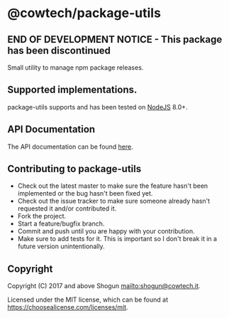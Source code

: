 # @cowtech/package-utils

## END OF DEVELOPMENT NOTICE - This package has been discontinued

Small utility to manage npm package releases.

## Supported implementations.

package-utils supports and has been tested on [NodeJS](http://nodejs.org) 8.0+.

## API Documentation

The API documentation can be found [here](https://shogunpanda.github.io/package-utils).

## Contributing to package-utils

- Check out the latest master to make sure the feature hasn't been implemented or the bug hasn't been fixed yet.
- Check out the issue tracker to make sure someone already hasn't requested it and/or contributed it.
- Fork the project.
- Start a feature/bugfix branch.
- Commit and push until you are happy with your contribution.
- Make sure to add tests for it. This is important so I don't break it in a future version unintentionally.

## Copyright

Copyright (C) 2017 and above Shogun <mailto:shogun@cowtech.it>.

Licensed under the MIT license, which can be found at https://choosealicense.com/licenses/mit.
